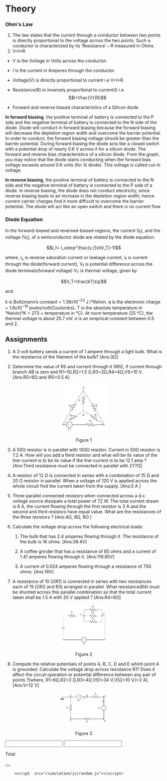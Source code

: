 # Theory


### Ohm's Law

1. The law states that the current through a conductor between two points is directly proportional to the voltage across the two points. Such a conductor is characterized by its ‘Resistance’ – R measured in Ohms.
2. V=I×R
- V is the Voltage in Volts across the conductor.
- I is the current in Amperes through the conductor.
- Voltage(V) is directly proportional to current i.e V=I×R.
- Resistance(R) in inversely proportional to current(I) i.e $$I=\frac{V}{R}$$

- Forward and reverse biased characteristics of a Silicon diode

**In forward biasing**, the positive terminal of battery is connected to the P side and the negative terminal of battery is connected to the N side of the diode. Diode will conduct in forward biasing because the forward biasing will decrease the depletion region width and overcome the barrier potential. In order to conduct, the forward biasing voltage should be greater than the barrier potential. During forward biasing the diode acts like a closed switch with a potential drop of nearly 0.6 V across it for a silicon diode. The forward and reverse bias characteristics of a silicon diode. From the graph, you may notice that the diode starts conducting when the forward bias voltage exceeds around 0.6 volts (for Si diode). This voltage is called cut-in voltage.


**In reverse biasing**, the positive terminal of battery is connected to the N side and the negative terminal of battery is connected to the P side of a diode. In reverse biasing, the diode does not conduct electricity, since reverse biasing leads to an increase in the depletion region width; hence current carrier charges find it more difficult to overcome the barrier potential. The diode will act like an open switch and there is no current flow.

### Diode Equation

In the forward-biased and reversed-biased regions, the current (I<sub>f</sub>), and the voltage (V<sub>f</sub>), of a semiconductor diode are related by the diode equation:

$$I_f= I_s(exp^\frac{v_f}{nV_T}-1)$$

where,
I<sub>s</sub> is reverse saturation current or leakage current,
I<sub>f</sub> is current through the diode(forward current),
V<sub>f</sub> is potential difference across the diode terminals(forward voltage)
V<sub>T</sub> is thermal voltage, given by

$$V_T=\frac{kT}{q}$$

and 

k is Boltzmann’s constant = 1.38x10<sup>−23</sup> J /°Kelvin.
q is the electronic charge = 1.6x10<sup>−19</sup> joules/volt(Coulombs).
T is the absolute temperature in °Kelvin(°K = 273 + temperature in °C).
At room temperature (25 °C), the thermal voltage is about 25.7 mV.
n is an empirical constant between 0.5 and 2.


## Assignments

1. A 3 volt battery sends a current of 1 ampere through a light bulb. What is the resistance of the filament of the bulb?
    [Ans:3Ω]


2.  Determine the value of R5 and current through it (IR5), if current through branch AB is zero and R1=1Ω,R2=1.5 Ω,R3=2Ω,R4=4Ω,VS=10 V.
[Ans:R5=6Ω and IR5=0.5 A]

<div align="center">
<img src="images/ohmsassgn1.png" width="30%">
<p>Figure 1  </p>
</div>

3. A 50Ω resistor is in parallel with 100Ω resistor. Current in 50Ω resistor is 7.2 A. How will you add a third resistor and what will be its value of the line-current is to be its value if the line-current is to be 12.1 amp ?
[Ans:Third resistance must be connected in parallel with 277Ω]

4. A resistor of 12 Ω is connected in series with a combination of 15 Ω and 20 Ω resistor in parallel. When a voltage of 120 V is applied across the whole circuit find the current taken from the supply.
[Ans:5 A ]

5. Three parallel connected resistors when connected across a d.c. voltage source dissipate a total power of 72 W. The total current drawn is 6 A, the current flowing through the first resistor is 3 A and the second and third resistors have equal value. What are the resistances of the three resistors ?
[Ans:4Ω, 8Ω, 8Ω ]

6. Calculate the voltage drop across the following electrical loads:
    1. The bulb that has 2.4 amperes flowing through it. The resistance of the bulb is 16 ohms.
[Ans:38.4V]

    2. A coffee grinder that has a resistance of 85 ohms and a current of 1.41 amperes flowing through it.
[Ans:119.85V]

     3. A current of 0.024 amperes flowing through a resistance of 750 ohms.
[Ans:18V]

7. A resistance of 10 Ω(R1) is connected in series with two resistances each of 15 Ω(R2 and R3) arranged in parallel. What resistance(R4) must be shunted across this parallel combination so that the total current taken shall be 1.5 A with 20 V applied ?
[Ans:R4=6Ω]

<div align="center">
<img src="images/ohmsassgn2.png" width="30%">
<p>Figure 2  </p>
</div>

8. Compute the relative potentials of points A, B, C, D and E which point A is grounded. Calculate the voltage drop across resistance R1? Does it affect the circuit operation or potential difference between any pair of points ?[where, R1=6Ω,R2=2 Ω,R3=4Ω,VS1=34 V,VS2=10 V,I=2 A].
[Ans:V=12 V]

<div align="center">
<img src="images/ohmsassgn3.png" width="30%">
<p>Figure 3  </p>
</div>


<input type="number" id="inp1">
        <input type="number" id="inp2" >
        <p id="sum">Total</p>
        <button id="button" onclick="answer();"></button>

     

        <script  src="/simulation/js/random.js"></script>